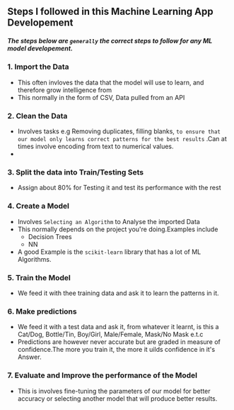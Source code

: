 


## Steps I followed in this Machine Learning App Developement
##### The steps below are `generally` the correct steps to follow for any ML model developement.
### 1. Import the Data

- This often invloves the data that the model will use to learn, and therefore grow intelligence from
- This normally in the form of CSV, Data pulled from an API
  
### 2. Clean the Data
- Involves tasks e.g Removing duplicates, filling blanks, `to ensure that our model only learns correct patterns for the best results` .Can at times involve encoding from text to numerical values.
- 
### 3. Split the data into Train/Testing Sets
- Assign about 80% for Testing it and test its performance with the rest
  
### 4. Create a Model
- Involves `Selecting an Algorithm` to Analyse the imported Data
- This normally depends on the project you're doing.Examples include
    - Decision Trees
    - NN <br>
- A good Example is the `scikit-learn` library that has a lot of ML Algorithms.

### 5. Train the Model

- We feed it with thee training data and ask it to learn the patterns in it.

### 6. Make predictions
- We feed it with a test data and ask it, from whatever it learnt, is this a Cat/Dog, Bottle/Tin, Boy/Girl, Male/Female, Mask/No Mask e.t.c
- Predictions are however never accurate but are graded in measure of confidence.The more you train it, the more it uilds confidence in it's Answer.

### 7. Evaluate and Improve the performance of the Model
- This is involves fine-tuning the parameters of our model for better accuracy or selecting another model that will produce better results.
